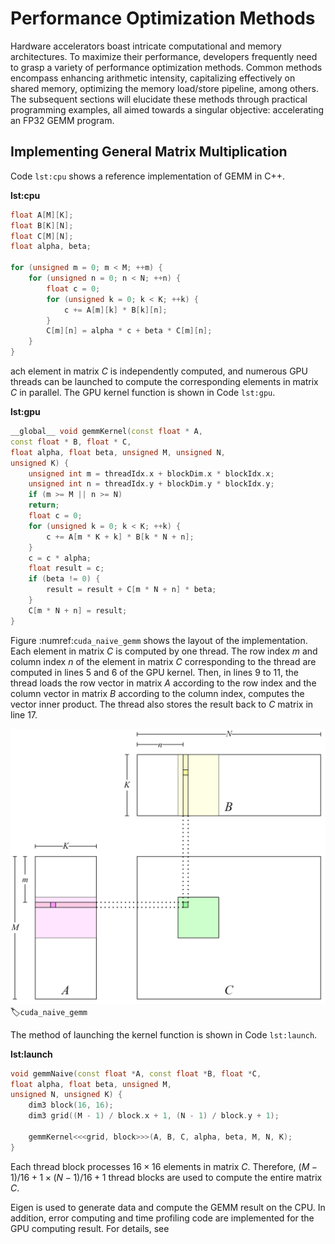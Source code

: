 # Performance Optimization Methods

Hardware accelerators boast intricate computational and memory
architectures. To maximize their performance, developers frequently need
to grasp a variety of performance optimization methods. Common methods
encompass enhancing arithmetic intensity, capitalizing effectively on
shared memory, optimizing the memory load/store pipeline, among others.
The subsequent sections will elucidate these methods through practical
programming examples, all aimed towards a singular objective:
accelerating an FP32 GEMM program.

## Implementing General Matrix Multiplication

Code `lst:cpu` shows a reference implementation of GEMM in C++.

**lst:cpu**
```cpp
float A[M][K];
float B[K][N];
float C[M][N];
float alpha, beta;

for (unsigned m = 0; m < M; ++m) {
    for (unsigned n = 0; n < N; ++n) {
        float c = 0;
        for (unsigned k = 0; k < K; ++k) {
            c += A[m][k] * B[k][n];
        }
        C[m][n] = alpha * c + beta * C[m][n];
    }
}
```

ach element in matrix $C$ is independently computed, and numerous GPU
threads can be launched to compute the corresponding elements in matrix
$C$ in parallel. The GPU kernel function is shown in
Code `lst:gpu`.

**lst:gpu**
```cpp
__global__ void gemmKernel(const float * A,
const float * B, float * C,
float alpha, float beta, unsigned M, unsigned N,
unsigned K) {
    unsigned int m = threadIdx.x + blockDim.x * blockIdx.x;
    unsigned int n = threadIdx.y + blockDim.y * blockIdx.y;
    if (m >= M || n >= N)
    return;
    float c = 0;
    for (unsigned k = 0; k < K; ++k) {
        c += A[m * K + k] * B[k * N + n];
    }
    c = c * alpha;
    float result = c;
    if (beta != 0) {
        result = result + C[m * N + n] * beta;
    }
    C[m * N + n] = result;
}
```

Figure :numref:`cuda_naive_gemm` shows the layout of the implementation.
Each element in matrix $C$ is computed by one thread. The row index $m$
and column index $n$ of the element in matrix $C$ corresponding to the
thread are computed in lines 5 and 6 of the GPU kernel. Then, in lines 9
to 11, the thread loads the row vector in matrix $A$ according to the
row index and the column vector in matrix $B$ according to the column
index, computes the vector inner product. The thread also stores the
result back to $C$ matrix in line 17.

![Simple implementation ofGEMM](../img/ch06/practise/naive.png)
:label:`cuda_naive_gemm`

The method of launching the kernel function is shown in
Code `lst:launch`.

**lst:launch**
```cpp
void gemmNaive(const float *A, const float *B, float *C,
float alpha, float beta, unsigned M,
unsigned N, unsigned K) {
    dim3 block(16, 16);
    dim3 grid((M - 1) / block.x + 1, (N - 1) / block.y + 1);
    
    gemmKernel<<<grid, block>>>(A, B, C, alpha, beta, M, N, K);
}
```

Each thread block processes $16\times16$ elements in matrix $C$.
Therefore, $(M - 1) / 16 + 1 \times (N - 1) / 16 + 1$ thread blocks are
used to compute the entire matrix $C$.

Eigen is used to generate data and compute the GEMM result on the CPU.
In addition, error computing and time profiling code are implemented for
the GPU computing result. For details, see

